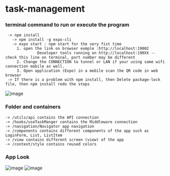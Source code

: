 ﻿# task-management
 ### terminal command to run or execute the program
     -> npm install
       -> npm install -g expo-cli
       -> expo start : npm start for the very fist time 
         1. open the link on browser exmple :http://localhost:19002 
                  Developer tools running on http://localhost:190XX -- check this line on terminal, port number may be different
         2. Change the CONNECTION to tunnel or LAN if your using same wifi connection mobile as well. 
         3. Open application (Expo) in a mobile scan the QR code in web browser
     -> If there is a problem with npm install, then Delete package-lock file, then npm install redo the steps
  ![image](https://user-images.githubusercontent.com/56063292/162615788-e03bc8d1-76bd-423b-bd35-5932a8d7da61.png)
### Folder and containers
    -> /utils/api contains the API connection
    -> /hooks/useTaskManger contains the Middleware connection
    -> /navigation/Navigator app navigation
    -> /components contains different components of the app such as LoginForm, List, ListItem
    -> /view contains different screen (view) of the app
    -> /context/style contains reused colors
### App Look
![image](https://user-images.githubusercontent.com/56063292/162616612-22bb978b-e7fc-4462-b71c-ac22cab8c100.png)
![image](https://user-images.githubusercontent.com/56063292/162616640-a028bc92-981c-4434-b91d-e3f0d5f8e0ab.png)
